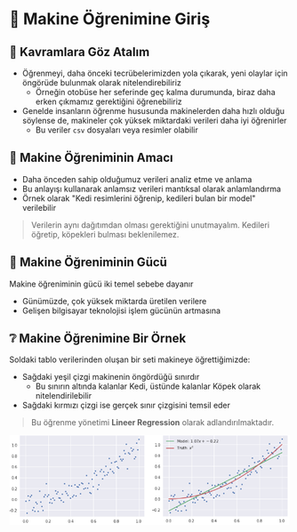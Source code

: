 # 🙋‍ Makine Öğrenimine Giriş

## 👀 Kavramlara Göz Atalım

- Öğrenmeyi, daha önceki tecrübelerimizden yola çıkarak, yeni olaylar için öngörüde bulunmak olarak nitelendirebiliriz
  - Örneğin otobüse her seferinde geç kalma durumunda, biraz daha erken çıkmamız gerektiğini öğrenebiliriz
- Genelde insanların öğrenme hususunda makinelerden daha hızlı olduğu söylense de, makineler çok yüksek miktardaki verileri daha iyi öğrenirler
  - Bu veriler `csv` dosyaları veya resimler olabilir

## 🎯 Makine Öğreniminin Amacı

- Daha önceden sahip olduğumuz verileri analiz etme ve anlama
- Bu anlayışı kullanarak anlamsız verileri mantıksal olarak anlamlandırma
- Örnek olarak "Kedi resimlerini öğrenip, kedileri bulan bir model" verilebilir

> Verilerin aynı dağıtımdan olması gerektiğini unutmayalım. Kedileri öğretip, köpekleri bulması beklenilemez.

## 💪 Makine Öğreniminin Gücü

Makine öğreniminin gücü iki temel sebebe dayanır

- Günümüzde, çok yüksek miktarda üretilen verilere
- Gelişen bilgisayar teknolojisi işlem gücünün artmasına

## ❔ Makine Öğrenimine Bir Örnek

Soldaki tablo verilerinden oluşan bir seti makineye öğrettiğimizde:

- Sağdaki yeşil çizgi makinenin öngördüğü sınırdır
  - Bu sınırın altında kalanlar Kedi, üstünde kalanlar Köpek olarak nitelendirilebilir
- Sağdaki kırmızı çizgi ise gerçek sınır çizgisini temsil eder

> Bu öğrenme yönetimi **Lineer Regression** olarak adlandırılmaktadır.

![](../../res/ex_ml1.png)

